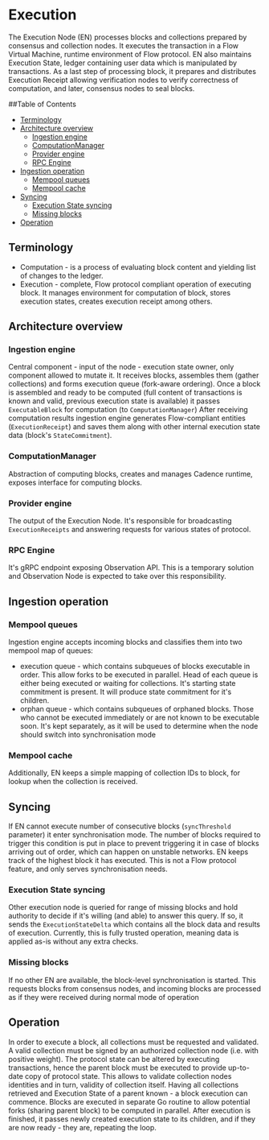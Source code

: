 # Execution

The Execution Node (EN) processes blocks and collections prepared by consensus and collection
nodes. It executes the transaction in a Flow Virtual Machine, runtime environment of Flow protocol.
EN also maintains Execution State, ledger containing user data which is manipulated by transactions.
As a last step of processing block, it prepares and distributes Execution Receipt allowing verification
nodes to verify correctness of computation, and later, consensus nodes to seal blocks.
 
<!-- START doctoc generated TOC please keep comment here to allow auto update -->
<!-- DON'T EDIT THIS SECTION, INSTEAD RE-RUN doctoc TO UPDATE -->
##Table of Contents

- [Terminology](#terminology)
- [Architecture overview](#architecture-overview)
  - [Ingestion engine](#ingestion-engine)
  - [ComputationManager](#computationmanager)
  - [Provider engine](#provider-engine)
  - [RPC Engine](#rpc-engine)
- [Ingestion operation](#ingestion-operation)
  - [Mempool queues](#mempool-queues)
  - [Mempool cache](#mempool-cache)
- [Syncing](#syncing)
  - [Execution State syncing](#execution-state-syncing)
  - [Missing blocks](#missing-blocks)
- [Operation](#operation)

<!-- END doctoc generated TOC please keep comment here to allow auto update -->

## Terminology

- Computation - is a process of evaluating block content and yielding list of changes to the ledger.  
- Execution - complete, Flow protocol compliant operation of executing block. It manages environment for computation of block, stores execution states, creates execution receipt among others.

## Architecture overview

### Ingestion engine
Central component - input of the node - execution state owner, only component allowed to mutate it. 
It receives blocks, assembles them (gather collections) and forms execution queue (fork-aware ordering).
Once a block is assembled and ready to be computed (full content of transactions is known and valid, previous execution state is available) it passes `ExecutableBlock` for computation (to `ComputationManager`)
After receiving computation results ingestion engine generates Flow-compliant entities (`ExecutionReceipt`) and saves them along with other internal execution state data (block's `StateCommitment`).

### ComputationManager
Abstraction of computing blocks, creates and manages Cadence runtime, exposes interface for computing blocks.

### Provider engine
The output of the Execution Node. It's responsible for broadcasting `ExecutionReceipts` and answering requests for various states of protocol.

### RPC Engine
It's gRPC endpoint exposing Observation API. This is a temporary solution and Observation Node is expected to take over this responsibility.

## Ingestion operation

### Mempool queues
Ingestion engine accepts incoming blocks and classifies them into two mempool map of queues:
 - execution queue - which contains subqueues of blocks executable in order. This allow forks to be executed in parallel. 
   Head of each queue is either being executed or waiting for collections. It's starting state commitment is present. It will
   produce state commitment for it's children. 
 - orphan queue - which contains subqueues of orphaned blocks. Those who cannot be executed immediately or are not known to be
   executable soon. It's kept separately, as it will be used to determine when the node should switch into synchronisation mode
   
### Mempool cache
Additionally, EN keeps a simple mapping of collection IDs to block, for lookup when the collection is received.

## Syncing

If EN cannot execute number of consecutive blocks (`syncThreshold` parameter) it enter synchronisation mode. The number of blocks
required to trigger this condition is put in place to prevent triggering it in case of blocks arriving out of order, which can
happen on unstable networks.
EN keeps track of the highest block it has executed. This is not a Flow protocol feature, and only serves synchronisation needs.

### Execution State syncing
Other execution node is queried for range of missing blocks and hold authority to decide if it's willing (and able) to answer this query.
If so, it sends the `ExecutionStateDelta` which contains all the block data and results of execution.
Currently, this is fully trusted operation, meaning data is applied as-is without any extra checks.

### Missing blocks
If no other EN are available, the block-level synchronisation is started. This requests blocks from consensus nodes, and
incoming blocks are processed as if they were received during normal mode of operation

## Operation

In order to execute a block, all collections must be requested and validated. A valid collection must be signed by an authorized collection node (i.e. with positive weight). The protocol state can be altered by executing transactions, hence the parent block must be executed to provide
up-to-date copy of protocol state. This allows to validate collection nodes identities and in turn, validity of collection itself.
Having all collections retrieved and Execution State of a parent known - a block execution can commence.
Blocks are executed in separate Go routine to allow potential forks (sharing parent block) to be computed in parallel.
After execution is finished, it passes newly created execution state to its children, and if they are now ready - they are, repeating the loop.

